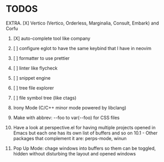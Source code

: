 # TODOS

EXTRA. [X] Vertico (Vertico, Orderless, Marginalia, Consult, Embark) and Corfu

1. [X] auto-complete tool like company
2. [ ] configure eglot to have the same keybind that I have in neovim
3. [ ] formatter to use prettier
4. [ ] linter like flycheck
5. [ ] snippet engine
6. [ ] tree file explorer
7. [ ] file symbol tree (like ctags)

8. Irony Mode (C/C++ minor mode powered by libclang)

9. Make with abbrev: --foo to  var(--foo) for CSS files

10. Have a look at perspective.el for having multiple projects opened in Emacs but
each one has its own list of buffers and so on
	10.1 - Other packages that complement it are: perps-mode, winun

11. Pop Up Mode: chage windows into buffers so them can be toggled, hidden without
disturbing the layout and opened windows

<!--
;; TODOS #############################################################################################

; extra 1: How-to auto format on copy and paste
; extra 2: Highlight trailing lines and space

; X 1. Add witch-key
; X  1.1 See if General is needed
; X  1.2 Check out about Hydra

; X 2. Add no-littering

; X 3. Set variable-pitch font and ligatures
; X   3.1 https://github.com/tonsky/FiraCode/wiki/Emacs-instructions
; X   3.2 https://github.com/mickeynp/ligature.el

; 5. Minibuffer stuff like ivy, vertico, helm, etc

; 6. Add Wilfred/helpful and make relative remaps

; 7. Config global-hl-line-mode

; 8. Check out vertico, marginalia, consult, orderless, prescient

; 9. See Blink Search (former Snails) as an alternative to Telescope

; 10. Check aggressive-indent-mode for better indentation

; 13. Add undo tree support

; 14. Check out Emacs Awesome: The Programming section and below

; 15. Org Mode

; 16. Version Control - Git Magit

; 17. Flycheck (linter), Diff-hl-mode
-->
